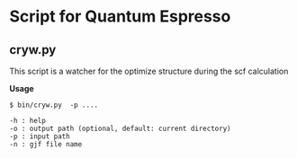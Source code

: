 # Script for Quantum Espresso

## cryw.py
This script is a watcher for the optimize structure during the scf calculation

**Usage**
```
$ bin/cryw.py  -p ....

-h : help
-o : output path (optional, default: current directory)
-p : input path
-n : gjf file name
```


